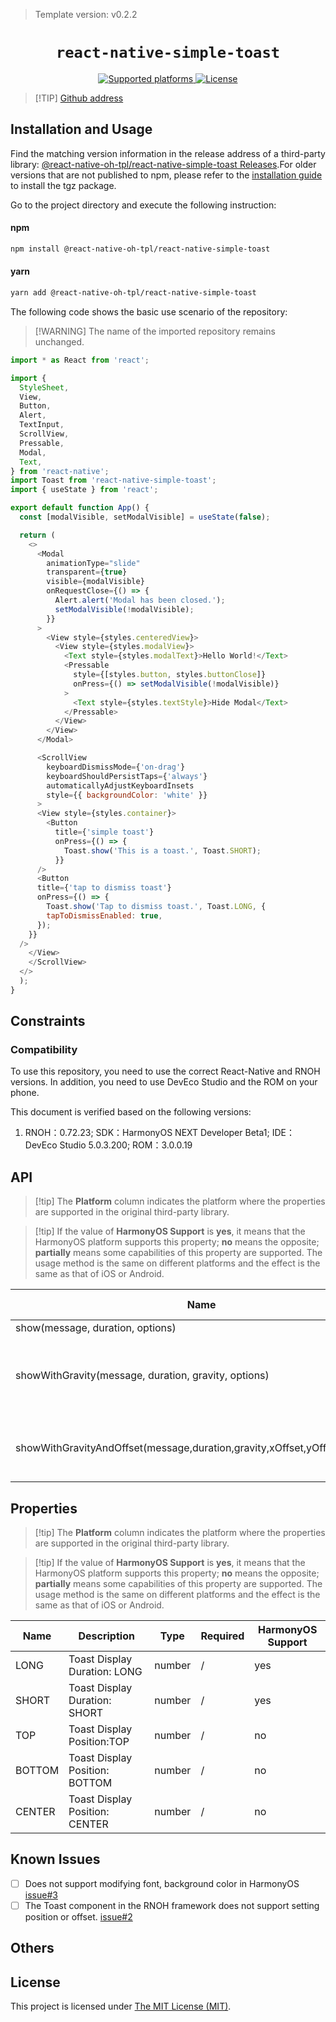 > Template version: v0.2.2

<p align="center">
  <h1 align="center"> <code>react-native-simple-toast</code></h1>
</p>
<p align="center">
    <a href="https://github.com/vonovak/react-native-simple-toast">
        <img src="https://img.shields.io/badge/platforms-android%20|%20ios%20|%20harmony%20-lightgrey.svg" alt="Supported platforms" />
    </a>
    <a href="https://github.com/vonovak/react-native-simple-toast/blob/master/LICENSE">
        <img src="https://img.shields.io/badge/license-MIT-green.svg" alt="License" />
    </a>
</p>

> [!TIP] [Github address](https://github.com/react-native-oh-library/react-native-simple-toast)

## Installation and Usage

Find the matching version information in the release address of a third-party library: [@react-native-oh-tpl/react-native-simple-toast Releases](https://github.com/react-native-oh-library/react-native-simple-toast/releases).For older versions that are not published to npm, please refer to the [installation guide](/en/tgz-usage-en.md) to install the tgz package.

Go to the project directory and execute the following instruction:

<!-- tabs:start -->

#### **npm**

```bash
npm install @react-native-oh-tpl/react-native-simple-toast
```

#### **yarn**

```bash
yarn add @react-native-oh-tpl/react-native-simple-toast
```

<!-- tabs:end -->

The following code shows the basic use scenario of the repository:

>[!WARNING] The name of the imported repository remains unchanged.

```js
import * as React from 'react';

import {
  StyleSheet,
  View,
  Button,
  Alert,
  TextInput,
  ScrollView,
  Pressable,
  Modal,
  Text,
} from 'react-native';
import Toast from 'react-native-simple-toast';
import { useState } from 'react';

export default function App() {
  const [modalVisible, setModalVisible] = useState(false);

  return (
    <>
      <Modal
        animationType="slide"
        transparent={true}
        visible={modalVisible}
        onRequestClose={() => {
          Alert.alert('Modal has been closed.');
          setModalVisible(!modalVisible);
        }}
      >
        <View style={styles.centeredView}>
          <View style={styles.modalView}>
            <Text style={styles.modalText}>Hello World!</Text>
            <Pressable
              style={[styles.button, styles.buttonClose]}
              onPress={() => setModalVisible(!modalVisible)}
            >
              <Text style={styles.textStyle}>Hide Modal</Text>
            </Pressable>
          </View>
        </View>
      </Modal>

      <ScrollView
        keyboardDismissMode={'on-drag'}
        keyboardShouldPersistTaps={'always'}
        automaticallyAdjustKeyboardInsets
        style={{ backgroundColor: 'white' }}
      >
      <View style={styles.container}>
        <Button
          title={'simple toast'}
          onPress={() => {
            Toast.show('This is a toast.', Toast.SHORT);
          }}
      />
      <Button
      title={'tap to dismiss toast'}
      onPress={() => {
        Toast.show('Tap to dismiss toast.', Toast.LONG, {
        tapToDismissEnabled: true,
      });
    }}
  /> 
    </View>
    </ScrollView> 
  </>
  );
}
```
## Constraints

### Compatibility

To use this repository, you need to use the correct React-Native and RNOH versions. In addition, you need to use DevEco Studio and the ROM on your phone.

This document is verified based on the following versions:

1. RNOH：0.72.23; SDK：HarmonyOS NEXT Developer Beta1; IDE：DevEco Studio 5.0.3.200; ROM：3.0.0.19

## API

> [!tip] The **Platform** column indicates the platform where the properties are supported in the original third-party library.

> [!tip] If the value of **HarmonyOS Support** is **yes**, it means that the HarmonyOS platform supports this property; **no** means the opposite; **partially** means some capabilities of this property are supported. The usage method is the same on different platforms and the effect is the same as that of iOS or Android.


| Name                                                         | Description                                                 | Required | Platform | HarmonyOS Support |
| ------------------------------------------------------------ | ----------------------------------------------------------- | -------- | -------- | ----------------- |
| show(message, duration, options)                             | show toast                                                  | No       | All      | partially         |
| showWithGravity(message, duration, gravity, options)         | Toast that can be set to top, bottom, and center positions. | No       | All      | No                |
| showWithGravityAndOffset(message,duration,gravity,xOffset,yOffset,options,); | Toast that can be set with x-axis and y-axis offsets.       | No       | All      | No                |


## Properties 

> [!tip] The **Platform** column indicates the platform where the properties are supported in the original third-party library.

> [!tip] If the value of **HarmonyOS Support** is **yes**, it means that the HarmonyOS platform supports this property; **no** means the opposite; **partially** means some capabilities of this property are supported. The usage method is the same on different platforms and the effect is the same as that of iOS or Android.

| Name | Description      | Type             | Required |   HarmonyOS Support  |
| ---- |------------------|------------------| -------- |  ------------------ |
|LONG  | Toast Display Duration: LONG | number           | / | yes|
|SHORT | Toast Display Duration: SHORT | number | / | yes|
|TOP | Toast Display Position:TOP | number | / | no|
|BOTTOM | Toast Display Position: BOTTOM | number | / | no|
|CENTER | Toast Display Position: CENTER | number | / | no|

## Known Issues
- [ ]  Does not support modifying font, background color in HarmonyOS [issue#3](https://github.com/react-native-oh-library/react-native-simple-toast/issues/3)
- [ ]  The Toast component in the RNOH framework does not support setting position or offset. [issue#2](https://github.com/react-native-oh-library/react-native-simple-toast/issues/2)

## Others

## License

This project is licensed under [The MIT License (MIT)](https://github.com/vonovak/react-native-simple-toast/blob/master/LICENSE).